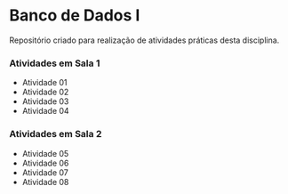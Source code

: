 Banco de Dados I
=================

Repositório criado para realização de atividades práticas desta disciplina.

### Atividades em Sala 1
* Atividade 01
* Atividade 02
* Atividade 03
* Atividade 04

### Atividades em Sala 2
* Atividade 05
* Atividade 06
* Atividade 07
* Atividade 08
